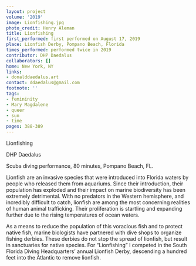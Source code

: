 ```yaml
---
layout: project
volume: '2019'
image: Lionfishing.jpg
photo_credit: Henry Aleman
title: Lionfishing
first_performed: first performed on August 17, 2019
place: Lionfish Derby, Pompano Beach, Florida
times_performed: performed twice in 2019
contributor: DHP Daedalus
collaborators: []
home: New York, NY
links:
- donalddaedalus.art
contact: ddaedalus@gmail.com
footnote: ''
tags:
- femininity
- Mary Magdalene
- queer
- sun
- time
pages: 388-389
---
```



Lionfishing

DHP Daedalus

Scuba diving performance, 80 minutes, Pompano Beach, FL.

Lionfish are an invasive species that were introduced into Florida waters by people who released them from aquariums. Since their introduction, their population has exploded and their impact on marine biodiversity has been extremely detrimental. With no predators in the Western hemisphere, and incredibly difficult to catch, lionfish are among the most concerning realities of human animal trafficking. Their proliferation is startling and expanding further due to the rising temperatures of ocean waters.

As a means to reduce the population of this voracious fish and to protect native fish, marine biologists have partnered with dive shops to organize fishing derbies. These derbies do not stop the spread of lionfish, but result in sanctuaries for native species. For “Lionfishing” I competed in the South Florida Diving Headquarters’ annual Lionfish Derby, descending a hundred feet into the Atlantic to remove lionfish.
